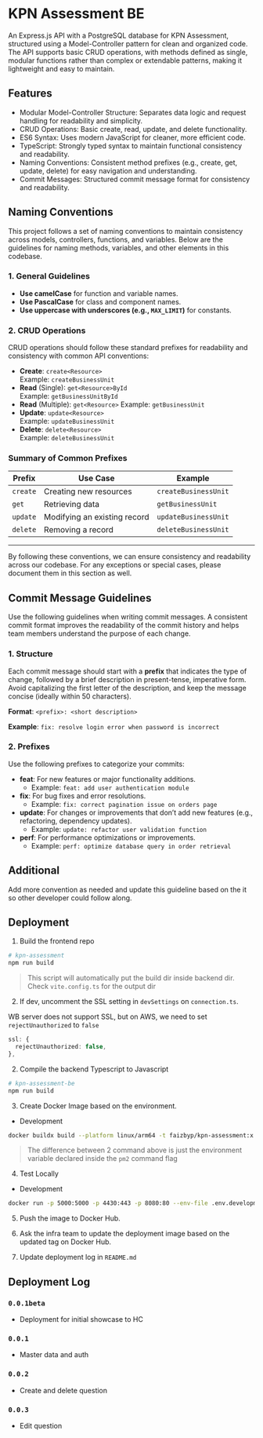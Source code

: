 # KPN Assessment BE

An Express.js API with a PostgreSQL database for KPN Assessment, structured using a Model-Controller pattern for clean and organized code. The API supports basic CRUD operations, with methods defined as single, modular functions rather than complex or extendable patterns, making it lightweight and easy to maintain.

## Features

- Modular Model-Controller Structure: Separates data logic and request handling for readability and simplicity.
- CRUD Operations: Basic create, read, update, and delete functionality.
- ES6 Syntax: Uses modern JavaScript for cleaner, more efficient code.
- TypeScript: Strongly typed syntax to maintain functional consistency and readability.
- Naming Conventions: Consistent method prefixes (e.g., create, get, update, delete) for easy navigation and understanding.
- Commit Messages: Structured commit message format for consistency and readability.

## Naming Conventions

This project follows a set of naming conventions to maintain consistency across models, controllers, functions, and variables. Below are the guidelines for naming methods, variables, and other elements in this codebase.

### 1. General Guidelines

- **Use camelCase** for function and variable names.
- **Use PascalCase** for class and component names.
- **Use uppercase with underscores (e.g., `MAX_LIMIT`)** for constants.

### 2. CRUD Operations

CRUD operations should follow these standard prefixes for readability and consistency with common API conventions:

- **Create**: `create<Resource>`  
  Example: `createBusinessUnit`
- **Read** (Single): `get<Resource>ById`  
  Example: `getBusinessUnitById`
- **Read** (Multiple): `get<Resource>`
  Example: `getBusinessUnit`
- **Update**: `update<Resource>`  
  Example: `updateBusinessUnit`
- **Delete**: `delete<Resource>`  
  Example: `deleteBusinessUnit`

### Summary of Common Prefixes

| Prefix   | Use Case                     | Example              |
| -------- | ---------------------------- | -------------------- |
| `create` | Creating new resources       | `createBusinessUnit` |
| `get`    | Retrieving data              | `getBusinessUnit`    |
| `update` | Modifying an existing record | `updateBusinessUnit` |
| `delete` | Removing a record            | `deleteBusinessUnit` |

---

By following these conventions, we can ensure consistency and readability across our codebase. For any exceptions or special cases, please document them in this section as well.

## Commit Message Guidelines

Use the following guidelines when writing commit messages. A consistent commit format improves the readability of the commit history and helps team members understand the purpose of each change.

### 1. Structure

Each commit message should start with a **prefix** that indicates the type of change, followed by a brief description in present-tense, imperative form. Avoid capitalizing the first letter of the description, and keep the message concise (ideally within 50 characters).

**Format**:
`<prefix>: <short description>`

**Example**:
`fix: resolve login error when password is incorrect`

### 2. Prefixes

Use the following prefixes to categorize your commits:

- **feat**: For new features or major functionality additions.
  - Example: `feat: add user authentication module`
- **fix**: For bug fixes and error resolutions.
  - Example: `fix: correct pagination issue on orders page`
- **update**: For changes or improvements that don’t add new features (e.g., refactoring, dependency updates).
  - Example: `update: refactor user validation function`
- **perf**: For performance optimizations or improvements.
  - Example: `perf: optimize database query in order retrieval`

## Additional

Add more convention as needed and update this guideline based on the it so other developer could follow along.

## Deployment

1. Build the frontend repo

```bash
# kpn-assessment
npm run build
```

> This script will automatically put the build dir inside backend dir. Check `vite.config.ts` for the output dir

2. If dev, uncomment the SSL setting in `devSettings` on `connection.ts`.

WB server does not support SSL, but on AWS, we need to set `rejectUnauthorized` to `false`

```ts
ssl: {
  rejectUnauthorized: false,
},
```

2. Compile the backend Typescript to Javascript

```bash
# kpn-assessment-be
npm run build
```

3. Create Docker Image based on the environment.

- Development

```bash
docker buildx build --platform linux/arm64 -t faizbyp/kpn-assessment:x.x.x -f Dockerfile.dev --load .
```

> The difference between 2 command above is just the environment variable declared inside the `pm2` command flag

4. Test Locally

- Development

```bash
docker run -p 5000:5000 -p 4430:443 -p 8080:80 --env-file .env.development faizbyp/kpn-assessment:x.x.x
```

5. Push the image to Docker Hub.

6. Ask the infra team to update the deployment image based on the updated tag on Docker Hub.

7. Update deployment log in `README.md`

## Deployment Log

### `0.0.1beta`

- Deployment for initial showcase to HC

### `0.0.1`

- Master data and auth

### `0.0.2`

- Create and delete question

### `0.0.3`

- Edit question
